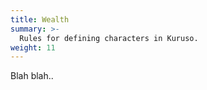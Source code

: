 ```yaml
---
title: Wealth
summary: >-
  Rules for defining characters in Kuruso.
weight: 11
---
```


Blah blah..
